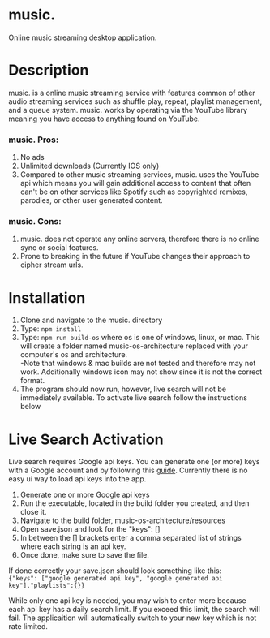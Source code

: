 # music.
Online music streaming desktop application.

# Description
music. is a online music streaming service with features common of other audio streaming services such as shuffle play, repeat, playlist management, and a queue system. music. works by operating via the YouTube library meaning you have access to anything found on YouTube.
### music. Pros:
1. No ads
2. Unlimited downloads (Currently IOS only)
3. Compared to other music streaming services, music. uses the YouTube api which means you will gain additional access to content that often can't be on other services like Spotify such as copyrighted remixes, parodies, or other user generated content.
### music. Cons:
1. music. does not operate any online servers, therefore there is no online sync or social features.
2. Prone to breaking in the future if YouTube changes their approach to cipher stream urls.

# Installation
1. Clone and navigate to the music. directory
2. Type: ```npm install```
3. Type: ```npm run build-os``` where os is one of windows, linux, or mac. This will create a folder named music-os-architecture replaced with your computer's os and architecture.  
  -Note that windows & mac builds are not tested and therefore may not work. Additionally windows icon may not show since it is not the correct format.
4. The program should now run, however, live search will not be immediately available. To activate live search follow the instructions below

# Live Search Activation
Live search requires Google api keys. You can generate one (or more) keys with a Google account and by following this [guide](https://developers.google.com/youtube/v3/getting-started). Currently there is no easy ui way to load api keys into the app.
1. Generate one or more Google api keys
2. Run the executable, located in the build folder you created, and then close it.
3. Navigate to the build folder, music-os-architecture/resources
4. Open save.json and look for the "keys": []
5. In between the [] brackets enter a comma separated list of strings where each string is an api key.
6. Once done, make sure to save the file.

If done correctly your save.json should look something like this:  
```{"keys": ["google generated api key", "google generated api key"],"playlists":{}}```

While only one api key is needed, you may wish to enter more because each api key has a daily search limit. If you exceed this limit, the search will fail. The applicaition will automatically switch to your new key which is not rate limited.
